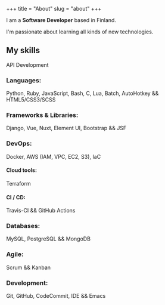 +++
title = "About"
slug = "about"
+++

I am a **Software Developer** based in Finland.

I'm passionate about learning all kinds of new technologies.

## My skills

API Development

### Languages:

Python, Ruby, JavaScript, Bash, C, Lua, Batch, AutoHotkey && HTML5/CSS3/SCSS

### Frameworks & Libraries:

Django, Vue, Nuxt, Element UI, Bootstrap && JSF

### DevOps:

Docker, AWS (IAM, VPC, EC2, S3), IaC

#### Cloud tools:

Terraform

#### CI / CD:

Travis-CI && GitHub Actions

### Databases:

MySQL, PostgreSQL && MongoDB

### Agile:

Scrum && Kanban

### Development:

Git, GitHub, CodeCommit, IDE && Emacs
